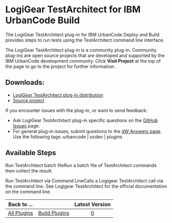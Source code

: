 
LogiGear TestArchitect for IBM UrbanCode Build
==============================================


The LogiGear TestArchitect plug-in for IBM UrbanCode Deploy and Build provides steps to run tests using the TestArchitect command line interface.


The LogiGear TestArchitect plug-in is a community plug-in. Community plug-ins are open source projects that are developed and supported by the IBM UrbanCode development community. Click **Visit Project** at the top of the page to go to the project for further information.


Downloads:
----------

* [LogiGear TestArchitect plug-in distribution](https://github.com/IBM-UrbanCode/LogiGear-TestArchitect-UCB-UCD/releases)
* [Source project](https://github.com/IBM-UrbanCode/LogiGear-TestArchitect-UCB-UCD)

If you encounter issues with the plug-in, or want to send feedback:

* Ask LogiGear TestArchitect plug-in specific questions on the [GitHub Issues](https://github.com/IBM-UrbanCode/LogiGear-TestArchitect-UCB-UCD/issues) page.
* For general plug-in issues, submit questions to the [dW Answers page](https://community.ibm.com/community/user/wasdevops/urbancode-discussion). Use the following tags: urbancode | ucdev | plugins


Available Steps
---------------

Run TestArchitect batch fileRun a batch file of TestArchitect commands then collect the result.

Run TestArchitect via Command LineCalls a Logigear TestArchitect call via the command line. See Logigear TestArchitect for the official documentation on the command line.



|Back to ...||Latest Version|
| :---: | :---: | :---: |
|[All Plugins](../../index.md)|[Build Plugins](../README.md)|[0]()|

